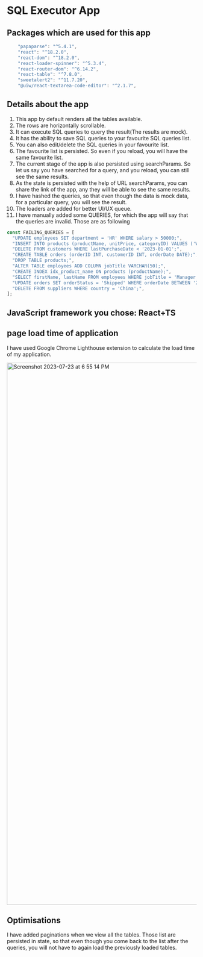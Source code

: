 # SQL Executor App

## Packages which are used for this app

```js
    "papaparse": "^5.4.1",
    "react": "^18.2.0",
    "react-dom": "^18.2.0",
    "react-loader-spinner": "^5.3.4",
    "react-router-dom": "^6.14.2",
    "react-table": "^7.8.0",
    "sweetalert2": "^11.7.20",
    "@uiw/react-textarea-code-editor": "^2.1.7",
```
## Details about the app

1) This app by default renders all the tables available.
2) The rows are horizontally scrollable.
3) It can execute SQL queries to query the result(The results are mock).
4) It has the ability to save SQL queries to your favourite SQL queries list.
5) You can also edit/delete the SQL queries in your favourite list.
6) The favourite list is persisted. So even if you reload, you will have the same favourite list.
7) The current stage of the app is also persisted using searchParams. So let us say you have searched for a query, and you reload, you can still see the same results.
8) As the state is persisted with the help of URL searchParams, you can share the link of the app, any they will be able to see the same results.
9) I have hashed the queries, so that even though the data is mock data, for a particular query, you will see the result.
10) The loaders are added for better UI/UX queue.
11) I have manually added some QUERIES, for which the app will say that the queries are invalid. Those are as following
```js
const FAILING_QUERIES = [
  "UPDATE employees SET department = 'HR' WHERE salary > 50000;",
  "INSERT INTO products (productName, unitPrice, categoryID) VALUES ('Widget', 10.99, 1);",
  "DELETE FROM customers WHERE lastPurchaseDate < '2023-01-01';",
  "CREATE TABLE orders (orderID INT, customerID INT, orderDate DATE);",
  "DROP TABLE products;",
  "ALTER TABLE employees ADD COLUMN jobTitle VARCHAR(50);",
  "CREATE INDEX idx_product_name ON products (productName);",
  "SELECT firstName, lastName FROM employees WHERE jobTitle = 'Manager';",
  "UPDATE orders SET orderStatus = 'Shipped' WHERE orderDate BETWEEN '2023-01-01' AND '2023-06-30';",
  "DELETE FROM suppliers WHERE country = 'China';",
];
```
## JavaScript framework you chose: React+TS

## page load time of application
I have used Google Chrome Lighthouse extension to calculate the load time of my application.

<img width="1440" alt="Screenshot 2023-07-23 at 6 55 14 PM" src="https://github.com/Arun-chaitanya/sql-executor/assets/44457256/41e9a77f-c802-4147-bf46-76a9dd2cc4db">

## Optimisations
I have added paginations when we view all the tables.
Those list are persisted in state, so that even though you come back to the list after the queries, you will not have to again load the previously loaded tables.
